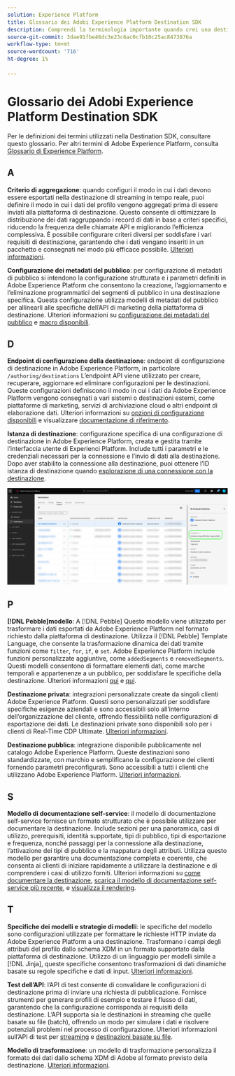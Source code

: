 ```yaml
---
solution: Experience Platform
title: Glossario dei Adobi Experience Platform Destination SDK
description: Comprendi la terminologia importante quando crei una destinazione utilizzando Experienci Platform Destination SDK.
source-git-commit: 3dae91fbe46dc3e23c6ac0cfb10c25ac8473876a
workflow-type: tm+mt
source-wordcount: '716'
ht-degree: 1%

---
```



# Glossario dei Adobi Experience Platform Destination SDK

Per le definizioni dei termini utilizzati nella Destination SDK, consultare questo glossario. Per altri termini di Adobe Experience Platform, consulta [Glossario di Experience Platform](/help/landing/glossary.md).

## A

**Criterio di aggregazione**: quando configuri il modo in cui i dati devono essere esportati nella destinazione di streaming in tempo reale, puoi definire il modo in cui i dati del profilo vengono aggregati prima di essere inviati alla piattaforma di destinazione. Questo consente di ottimizzare la distribuzione dei dati raggruppando i record di dati in base a criteri specifici, riducendo la frequenza delle chiamate API e migliorando l’efficienza complessiva. È possibile configurare criteri diversi per soddisfare i vari requisiti di destinazione, garantendo che i dati vengano inseriti in un pacchetto e consegnati nel modo più efficace possibile. [Ulteriori informazioni](/help/destinations/destination-sdk/functionality/destination-configuration/aggregation-policy.md).

**Configurazione dei metadati del pubblico**: per configurazione di metadati di pubblico si intendono la configurazione strutturata e i parametri definiti in Adobe Experience Platform che consentono la creazione, l’aggiornamento e l’eliminazione programmatici dei segmenti di pubblico in una destinazione specifica. Questa configurazione utilizza modelli di metadati del pubblico per allinearli alle specifiche dell’API di marketing della piattaforma di destinazione. Ulteriori informazioni su [configurazione dei metadati del pubblico](/help/destinations/destination-sdk/functionality/audience-metadata-management.md) e [macro disponibili](/help/destinations/destination-sdk/functionality/audience-metadata-management.md#macros).

## D

**Endpoint di configurazione della destinazione**: endpoint di configurazione di destinazione in Adobe Experience Platform, in particolare `/authoring/destinations` L’endpoint API viene utilizzato per creare, recuperare, aggiornare ed eliminare configurazioni per le destinazioni. Queste configurazioni definiscono il modo in cui i dati da Adobe Experience Platform vengono consegnati a vari sistemi o destinazioni esterni, come piattaforme di marketing, servizi di archiviazione cloud o altri endpoint di elaborazione dati. Ulteriori informazioni su [opzioni di configurazione disponibili](/help/destinations/destination-sdk/functionality/configuration-options.md#destination-configuration) e visualizzare [documentazione di riferimento](/help/destinations/destination-sdk/authoring-api/destination-configuration/create-destination-configuration.md).

**Istanza di destinazione**: configurazione specifica di una configurazione di destinazione in Adobe Experience Platform, creata e gestita tramite l’interfaccia utente di Experienci Platform. Include tutti i parametri e le credenziali necessari per la connessione e l’invio di dati alla destinazione. Dopo aver stabilito la connessione alla destinazione, puoi ottenere l’ID istanza di destinazione quando [esplorazione di una connessione con la destinazione](/help/destinations/ui/destination-details-page.md).

![Immagine dell’interfaccia utente per ottenere l’ID dell’istanza di destinazione](/help/destinations/destination-sdk/assets/testing-api/get-destination-instance-id.png)

## P

**[!DNL Pebble]modello**: A [!DNL Pebble] Questo modello viene utilizzato per trasformare i dati esportati da Adobe Experience Platform nel formato richiesto dalla piattaforma di destinazione. Utilizza il [!DNL Pebble] Template Language, che consente la trasformazione dinamica dei dati tramite funzioni come `filter`, `for`, `if`, e `set`. Adobe Experience Platform include funzioni personalizzate aggiuntive, come `addedSegments` e `removedSegments`. Questi modelli consentono di formattare elementi dati, come marche temporali e appartenenze a un pubblico, per soddisfare le specifiche della destinazione. Ulteriori informazioni [qui](/help/destinations/destination-sdk/functionality/destination-server/message-format.md) e [qui](/help/destinations/destination-sdk/functionality/destination-server/templating-specs.md).

**Destinazione privata**: integrazioni personalizzate create da singoli clienti Adobe Experience Platform. Questi sono personalizzati per soddisfare specifiche esigenze aziendali e sono accessibili solo all’interno dell’organizzazione del cliente, offrendo flessibilità nelle configurazioni di esportazione dei dati. Le destinazioni private sono disponibili solo per i clienti di Real-Time CDP Ultimate. [Ulteriori informazioni](/help/destinations/destination-sdk/overview.md#productized-custom-integrations).

**Destinazione pubblica**: integrazione disponibile pubblicamente nel catalogo Adobe Experience Platform. Queste destinazioni sono standardizzate, con marchio e semplificano la configurazione dei clienti fornendo parametri preconfigurati. Sono accessibili a tutti i clienti che utilizzano Adobe Experience Platform. [Ulteriori informazioni](/help/destinations/destination-sdk/overview.md#productized-custom-integrations).

## S

**Modello di documentazione self-service**: il modello di documentazione self-service fornisce un formato strutturato che è possibile utilizzare per documentare la destinazione. Include sezioni per una panoramica, casi di utilizzo, prerequisiti, identità supportate, tipi di pubblico, tipi di esportazione e frequenza, nonché passaggi per la connessione alla destinazione, l’attivazione dei tipi di pubblico e la mappatura degli attributi. Utilizza questo modello per garantire una documentazione completa e coerente, che consenta ai clienti di iniziare rapidamente a utilizzare la destinazione e di comprendere i casi di utilizzo forniti. Ulteriori informazioni su [come documentare la destinazione](/help/destinations/destination-sdk/docs-framework/documentation-instructions.md), [scarica il modello di documentazione self-service più recente](/help/destinations/destination-sdk/assets/docs-framework/yourdestination-template.zip), e [visualizza il rendering](/help/destinations/destination-sdk/docs-framework/self-service-template.md).

## T

**Specifiche dei modelli e strategie di modelli**: le specifiche del modello sono configurazioni utilizzate per formattare le richieste HTTP inviate da Adobe Experience Platform a una destinazione. Trasformano i campi degli attributi del profilo dallo schema XDM in un formato supportato dalla piattaforma di destinazione. Utilizzo di un linguaggio per modelli simile a [!DNL Jinja], queste specifiche consentono trasformazioni di dati dinamiche basate su regole specifiche e dati di input. [Ulteriori informazioni](/help/destinations/destination-sdk/functionality/destination-server/templating-specs.md).

**Test dell’API**: l’API di test consente di convalidare le configurazioni di destinazione prima di inviare una richiesta di pubblicazione. Fornisce strumenti per generare profili di esempio e testare il flusso di dati, garantendo che la configurazione corrisponda ai requisiti della destinazione. L’API supporta sia le destinazioni in streaming che quelle basate su file (batch), offrendo un modo per simulare i dati e risolvere potenziali problemi nel processo di configurazione. Ulteriori informazioni sull’API di test per [streaming](/help/destinations/destination-sdk/testing-api/streaming-destinations/streaming-destination-testing-overview.md) e [destinazioni basate su file](/help/destinations/destination-sdk/testing-api/batch-destinations/file-based-destination-testing-overview.md).

**Modello di trasformazione**: un modello di trasformazione personalizza il formato dei dati dallo schema XDM di Adobe al formato previsto della destinazione. [Ulteriori informazioni](/help/destinations/destination-sdk/functionality/destination-server/message-format.md).